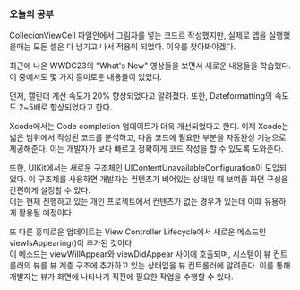 ### 오늘의 공부

CollecionViewCell 파일안에서 그림자를 넣는 코드르 작성했지만, 실제로 앱을 실행했을때는 모든 셀은 다 넘기고 나서 적용이 되었다. 이유를 찾아봐야겠다.<br>

최근에 나온 WWDC23의 "What's New" 영상들을 보면서 새로운 내용들을 학습했다. 이 중에서도 몇 가지 흥미로운 내용들이 있었다.<br>

먼저, 캘린더 계산 속도가 20% 향상되었다고 알려졌다. 또한, Dateformatting의 속도도 2~5배로 향상되었다고 한다.<br>

Xcode에서는 Code completion 업데이트가 더욱 개선되었다고 한다. 이제 Xcode는 넓은 범위에서 작성된 코드를 분석하고, 다음 코드에 필요한 부분을 자동완성 기능으로 제공해준다. 이는 개발자가 보다 빠르고 정확하게 코드 작성을 할 수 있도록 도와준다.<br>

또한, UIKit에서는 새로운 구조체인 UIContentUnavailableConfiguration이 도입되었다. 이 구조체를 사용하면 개발자는 컨텐츠가 비어있는 상태일 때 보여줄 화면 구성을 간편하게 설정할 수 있다.<br>
이는 현재 진행하고 있는 개인 프로젝트에서 컨텐츠가 없는 경우가 있는데 이떄 유용하게 활용될 예정이다.<br>

또 다른 흥미로운 업데이트는 View Controller Lifecycle에서 새로운 메소드인 viewIsAppearing()이 추가된 것이다.<br>
이 메소드는 viewWillAppear와 viewDidAppear 사이에 호출되며, 시스템이 뷰 컨트롤러의 뷰를 뷰 계층 구조에 추가하고 있는 상태임을 뷰 컨트롤러에 알려준다. 이를 통해 개발자는 뷰가 화면에 나타나기 직전에 필요한 작업을 수행할 수 있다.<br>
